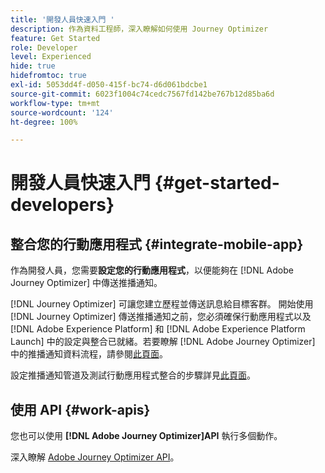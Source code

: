 ```yaml
---
title: '開發人員快速入門 '
description: 作為資料工程師，深入瞭解如何使用 Journey Optimizer
feature: Get Started
role: Developer
level: Experienced
hide: true
hidefromtoc: true
exl-id: 5053dd4f-d050-415f-bc74-d6d061bdcbe1
source-git-commit: 6023f1004c74cedc7567fd142be767b12d85ba6d
workflow-type: tm+mt
source-wordcount: '124'
ht-degree: 100%

---
```


# 開發人員快速入門  {#get-started-developers}

## 整合您的行動應用程式 {#integrate-mobile-app}

作為開發人員，您需要&#x200B;**設定您的行動應用程式**，以便能夠在 [!DNL Adobe Journey Optimizer] 中傳送推播通知。

[!DNL Journey Optimizer] 可讓您建立歷程並傳送訊息給目標客群。 開始使用 [!DNL Journey Optimizer] 傳送推播通知之前，您必須確保行動應用程式以及 [!DNL Adobe Experience Platform] 和 [!DNL Adobe Experience Platform Launch] 中的設定與整合已就緒。若要瞭解 [!DNL Adobe Journey Optimizer] 中的推播通知資料流程，請參閱[此頁面](../../push/push-gs.md)。

設定推播通知管道及測試行動應用程式整合的步驟詳見[此頁面](../../push/push-configuration.md)。

## 使用 API {#work-apis}

您也可以使用 **[!DNL Adobe Journey Optimizer]API** 執行多個動作。

深入瞭解 [Adobe Journey Optimizer API](../../configuration/ajo-apis.md)。